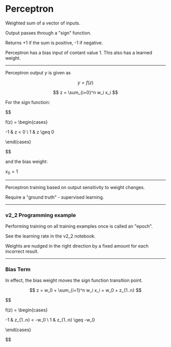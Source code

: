 # Perceptron

Weighted sum of a vector of inputs.

Output passes through a "sign" function.

Returns +1 if the sum is positive, -1 if negative.

Perceptron has a bias input of contant value 1. This also has a learned weight.

***

Perceptron output $y$ is given as

$$
y = f(z)
$$

$$
z = \sum_{i=0}^n w_i x_i
$$

For the sign function:

$$

f(z) = \begin{cases}

-1 & z < 0 \\
1 & z \geq 0

\end{cases}

$$

and the bias weight:

$x_0 = 1$

***

Perceptron training based on output sensitivity to weight changes.

Require a "ground truth" - supervised learning.

***

### v2_2 Programming example

Performing training on all training examples once is called an "epoch".

See the learning rate in the v2_2 notebook.

Weights are nudged in the right direction by a fixed amount for each incorrect result.

***

### Bias Term

In effect, the bias weight moves the sign function transition point.

$$
z = w_0 + \sum_{i=1}^n w_i x_i = w_0 + z_{1..n}
$$

$$

f(z) = \begin{cases}

-1 & z_{1..n} < -w_0 \\
1 &  z_{1..n} \geq -w_0

\end{cases}

$$